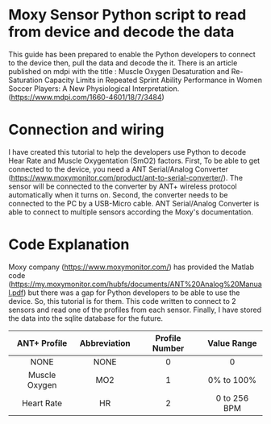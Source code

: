 # Moxy Sensor Python script to read from device and decode the data

This guide has been prepared to enable the Python developers to connect to the device then, pull the data and decode the it.
There is an article published on mdpi with the title : Muscle Oxygen Desaturation and Re-Saturation Capacity Limits in Repeated Sprint Ability Performance in Women Soccer Players: A New Physiological Interpretation. (https://www.mdpi.com/1660-4601/18/7/3484)

# Connection and wiring
I have created this tutorial to help the developers use Python to decode Hear Rate and Muscle Oxygentation (SmO2) factors. First, To be able to get connected to the device, you need a ANT Serial/Analog Converter (https://www.moxymonitor.com/product/ant-to-serial-converter/). The sensor will be connected to the converter by ANT+ wireless protocol automatically when it turns on. Second, the converter needs to be connected to the PC by a USB-Micro cable. ANT Serial/Analog Converter is able to connect to multiple sensors according the Moxy's documentation. 

# Code Explanation
Moxy company (https://www.moxymonitor.com/) has provided the Matlab code (https://my.moxymonitor.com/hubfs/documents/ANT%20Analog%20Manual.pdf) but there was a gap for Python developers to be able to use the device. So, this tutorial is for them. This code written to connect to 2 sensors and read one of the profiles from each sensor. Finally, I have stored the data into the sqlite database for the future.

| ANT+ Profile | Abbreviation | Profile Number | Value Range |
| :---: | :---: | :---: | :---: | 
| NONE | NONE | 0 | 0 |
| Muscle Oxygen | MO2 | 1 | 0% to 100% |
| Heart Rate | HR | 2 | 0 to 256 BPM |

